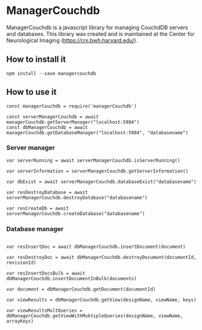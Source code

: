 # ManagerCouchdb
ManagerCouchdb is a javascript library for managing CouchdDB servers and databases. This library was created and is maintained at the Center for Neurological Imaging (https://cni.bwh.harvard.edu/).

## How to install it
```
npm install --save managercouchdb
```

## How to use it
```
const managerCouchdb = require('managerCouchdb')

const serverManagerCouchdb = await managerCouchdb.getServerManager("localhost:5984")
const dbManagerCouchdb = await managerCouchdb.getDatabaseManager("localhost:5984", "databasename")
```

### Server manager
```
var serverRunning = await serverManagerCouchdb.isServerRunning()

var serverInformation = serverManagerCouchdb.getServerInformation()

var dbExist = await serverManagerCouchdb.databaseExist("databasename")

var resDestroyDatabase = await serverManagerCouchdb.destroyDatabase("databasename")

var resCreateDb = await serverManagerCouchdb.createDatabase("databasename")
```

### Database manager
```var dbInformation = dbManagerCouchdb.getDatabaseInformation()

var resInsertDoc = await dbManagerCouchdb.insertDocument(document)

var resDestroyDoc = await dbManagerCouchdb.destroyDocument(documentId, revisionId)

var resInsertDocsBulk = await dbManagerCouchdb.insertDocumentInBulk(documents)

var document = dbManagerCouchdb.getDocument(documentId)

var viewResults = dbManagerCouchdb.getView(designName, viewName, keys)

var viewResultsMultQueries = dbManagerCouchdb.getViewWithMuktipleQueries(designName, viewName, arrayKeys)

```




